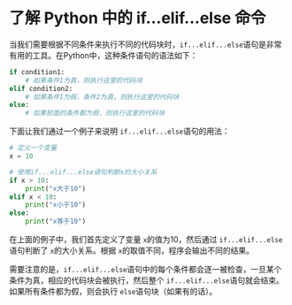 # 了解 Python 中的 if...elif...else 命令

当我们需要根据不同条件来执行不同的代码块时，`if...elif...else`语句是非常有用的工具。在Python中，这种条件语句的语法如下：

```python
if condition1:
    # 如果条件1为真，则执行这里的代码块
elif condition2:
    # 如果条件1为假，条件2为真，则执行这里的代码块
else:
    # 如果前面的条件都为假，则执行这里的代码块
```

下面让我们通过一个例子来说明 `if...elif...else`语句的用法：

```python
# 定义一个变量
x = 10

# 使用if...elif...else语句判断x的大小关系
if x > 10:
    print("x大于10")
elif x < 10:
    print("x小于10")
else:
    print("x等于10")
```

在上面的例子中，我们首先定义了变量 `x`的值为10，然后通过 `if...elif...else`语句判断了 `x`的大小关系。根据 `x`的取值不同，程序会输出不同的结果。

需要注意的是，`if...elif...else`语句中的每个条件都会逐一被检查，一旦某个条件为真，相应的代码块会被执行，然后整个 `if...elif...else`语句就会结束。如果所有条件都为假，则会执行 `else`语句块（如果有的话）。

